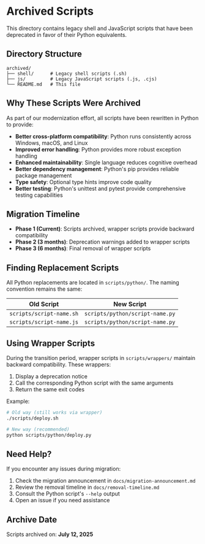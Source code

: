 # Archived Scripts

This directory contains legacy shell and JavaScript scripts that have been deprecated in favor of their Python equivalents.

## Directory Structure

```
archived/
├── shell/      # Legacy shell scripts (.sh)
├── js/         # Legacy JavaScript scripts (.js, .cjs)
└── README.md   # This file
```

## Why These Scripts Were Archived

As part of our modernization effort, all scripts have been rewritten in Python to provide:

- **Better cross-platform compatibility**: Python runs consistently across Windows, macOS, and Linux
- **Improved error handling**: Python provides more robust exception handling
- **Enhanced maintainability**: Single language reduces cognitive overhead
- **Better dependency management**: Python's pip provides reliable package management
- **Type safety**: Optional type hints improve code quality
- **Better testing**: Python's unittest and pytest provide comprehensive testing capabilities

## Migration Timeline

- **Phase 1 (Current)**: Scripts archived, wrapper scripts provide backward compatibility
- **Phase 2 (3 months)**: Deprecation warnings added to wrapper scripts
- **Phase 3 (6 months)**: Final removal of wrapper scripts

## Finding Replacement Scripts

All Python replacements are located in `scripts/python/`. The naming convention remains the same:

| Old Script | New Script |
|------------|------------|
| `scripts/script-name.sh` | `scripts/python/script-name.py` |
| `scripts/script-name.js` | `scripts/python/script-name.py` |

## Using Wrapper Scripts

During the transition period, wrapper scripts in `scripts/wrappers/` maintain backward compatibility. These wrappers:

1. Display a deprecation notice
2. Call the corresponding Python script with the same arguments
3. Return the same exit codes

Example:
```bash
# Old way (still works via wrapper)
./scripts/deploy.sh

# New way (recommended)
python scripts/python/deploy.py
```

## Need Help?

If you encounter any issues during migration:

1. Check the migration announcement in `docs/migration-announcement.md`
2. Review the removal timeline in `docs/removal-timeline.md`
3. Consult the Python script's `--help` output
4. Open an issue if you need assistance

## Archive Date

Scripts archived on: **July 12, 2025**